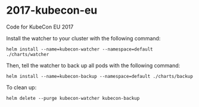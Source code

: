 # 2017-kubecon-eu

Code for KubeCon EU 2017

Install the watcher to your cluster with the following command:

```console
helm install --name=kubecon-watcher --namespace=default ./charts/watcher
```

Then, tell the watcher to back up all pods with the following command:

```console
helm install --name=kubecon-backup --namespace=default ./charts/backup
```

To clean up:

```console
helm delete --purge kubecon-watcher kubecon-backup
```
